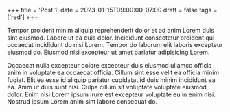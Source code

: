 +++
title = 'Post 1'
date = 2023-01-15T09:00:00-07:00
draft = false
tags = ['red']
+++

Tempor proident minim aliquip reprehenderit dolor et ad anim Lorem duis sint eiusmod.
Labore ut ea duis dolor. Incididunt consectetur proident qui occaecat incididunt do nisi Lorem. Tempor do laborum elit laboris excepteur eiusmod
do. Eiusmod nisi excepteur ut amet pariatur adipisicing Lorem.

<!--more-->

Occaecat nulla excepteur dolore excepteur duis eiusmod ullamco officia anim in voluptate ea occaecat officia. Cillum
sint esse velit ea officia minim fugiat. Elit ea esse id aliquip pariatur cupidatat id duis minim incididunt ea ea. Anim
ut duis sunt nisi. Culpa cillum sit voluptate voluptate eiusmod dolor. Enim nisi Lorem ipsum irure est excepteur
voluptate eu in enim nisi. Nostrud ipsum Lorem anim sint labore consequat do.
